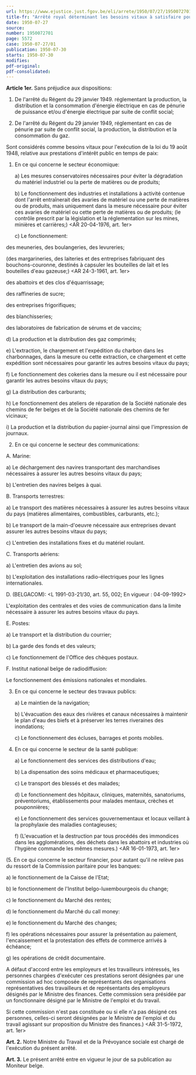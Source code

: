 ```yaml
---
url: https://www.ejustice.just.fgov.be/eli/arrete/1950/07/27/1950072701/justel
title-fr: "Arrêté royal déterminant les besoins vitaux à satisfaire pour l'exécution de la loi du 19 août 1948 relative aux prestations d'intérêt public en temps de paix."
date: 1950-07-27
source:
number: 1950072701
page: 5572
case: 1950-07-27/01
publication: 1950-07-30
starts: 1950-07-30
modifies:
pdf-original:
pdf-consolidated:
---
```


**Article 1er.** Sans préjudice aux dispositions:

1. De l'arrêté du Régent du 29 janvier 1949. réglementant la production, la distribution et la consommation d'énergie électrique en cas de pénurie de puissance et/ou d'énergie électrique par suite de conflit social;

2. De l'arrêté du Régent du 29 janvier 1949, réglementant en cas de pénurie par suite de conflit social, la production, la distribution et la consommation du gaz.

Sont considérés comme besoins vitaux pour l'exécution de la loi du 19 août 1948, relative aux prestations d'intérêt public en temps de paix:

1. En ce qui concerne le secteur économique:

   a) Les mesures conservatoires nécessaires pour éviter la dégradation du matériel industriel ou la perte de matières ou de produits;

   b) Le fonctionnement des industries et installations à activité contenue dont l'arrêt entraînerait des avaries de matériel ou une perte de matières ou de produits, mais uniquement dans la mesure nécessaire pour éviter ces avaries de matériel ou cette perte de matières ou de produits; (le contrôle prescrit par la législation et la réglementation sur les mines, minières et carrières;) <AR 20-04-1976, art. 1er>

   c) Le fonctionnement:

des meuneries, des boulangeries, des levureries;

(des margarineries, des laiteries et des entreprises fabriquant des bouchons-couronne, destinés à capsuler les bouteilles de lait et les bouteilles d'eau gazeuse;) <AR 24-3-1961, art. 1er>

des abattoirs et des clos d'équarrissage;

des raffineries de sucre;

des entreprises frigorifiques;

des blanchisseries;

des laboratoires de fabrication de sérums et de vaccins;

   d) La production et la distribution des gaz comprimés;

   e) L'extraction, le chargement et l'expédition du charbon dans les charbonnages, dans la mesure ou cette extraction, ce chargement et cette expédition sont nécessaires pour garantir les autres besoins vitaux du pays;

   f) Le fonctionnement des cokeries dans la mesure ou il est nécessaire pour garantir les autres besoins vitaux du pays;

   g) La distribution des carburants;

   h) Le fonctionnement des ateliers de réparation de la Société nationale des chemins de fer belges et de la Société nationale des chemins de fer vicinaux;

   i) La production et la distribution du papier-journal ainsi que l'impression de journaux.

2. En ce qui concerne le secteur des communications:

A. Marine:

   a) Le déchargement des navires transportant des marchandises nécessaires à assurer les autres besoins vitaux du pays;

   b) L'entretien des navires belges à quai.

B. Transports terrestres:

   a) Le transport des matières nécessaires à assurer les autres besoins vitaux du pays (matières alimentaires, combustibles, carburants, etc.);

   b) Le transport de la main-d'oeuvre nécessaire aux entreprises devant assurer les autres besoins vitaux du pays;

   c) L'entretien des installations fixes et du matériel roulant.

C. Transports aériens:

   a) L'entretien des avions au sol;

   b) L'exploitation des installations radio-électriques pour les lignes internationales.

D. (BELGACOM): <L 1991-03-21/30, art. 55, 002;  En vigueur :  04-09-1992>

L'exploitation des centrales et des voies de communication dans la limite nécessaire à assurer les autres besoins vitaux du pays.

E. Postes:

   a) Le transport et la distribution du courrier;

   b) La garde des fonds et des valeurs;

   c) Le fonctionnement de l'Office des chèques postaux.

F. Institut national belge de radiodiffusion:

Le fonctionnement des émissions nationales et mondiales.

3. En ce qui concerne le secteur des travaux publics:

   a) Le maintien de la navigation;

   b) L'évacuation des eaux des rivières et canaux nécessaires à maintenir le plan d'eau des biefs et à préserver les terres riveraines des inondations;

   c) Le fonctionnement des écluses, barrages et ponts mobiles.

4. En ce qui concerne le secteur de la santé publique:

   a) Le fonctionnement des services des distributions d'eau;

   b) La dispensation des soins médicaux et pharmaceutiques;

   c) Le transport des blessés et des malades;

   d) Le fonctionnement des hôpitaux, cliniques, maternités, sanatoriums, préventoriums, établissements pour malades mentaux, crèches et pouponnières;

   e) Le fonctionnement des services gouvernementaux et locaux veillant à la prophylaxie des maladies contagieuses;

   f) (L'evacuation et la destruction par tous procédés des immondices dans les agglomérations, des déchets dans les abattoirs et industries où l'hygiène commande les mêmes mesures.) <AR 16-01-1973, art. 1er>

(5. En ce qui concerne le secteur financier, pour autant qu'il ne relève pas du ressort de la Commission paritaire pour les banques:

   a) le fonctionnement de la Caisse de l'Etat;

   b) le fonctionnement de l'Institut belgo-luxembourgeois du change;

   c) le fonctionnement du Marché des rentes;

   d) le fonctionnement du Marché du call money:

   e) le fonctionnement du Marché des changes;

   f) les opérations nécessaires pour assurer la présentation au paiement, l'encaissement et la protestation des effets de commerce arrivés à échéance;

   g) les opérations de crédit documentaire.

A défaut d'accord entre les employeurs et les travailleurs intéressés, les personnes chargées d'exécuter ces prestations seront désignées par une commission ad hoc composée de représentants des organisations représentatives des travailleurs et de représentants des employeurs désignés par le Ministre des finances. Cette commission sera présidée par un fonctionnaire désigné par le Ministre de l'emploi et du travail.

Si cette commission n'est pas constituée ou si elle n'a pas désigné ces personnes, celles-ci seront désignées par le Ministre de l'emploi et du travail agissant sur proposition du Ministre des finances.) <AR 31-5-1972, art. 1er>

**Art. 2.** Notre Ministre du Travail et de la Prévoyance sociale est chargé de l'exécution du présent arrêté.

**Art. 3.** Le présent arrêté entre en vigueur le jour de sa publication au Moniteur belge.
